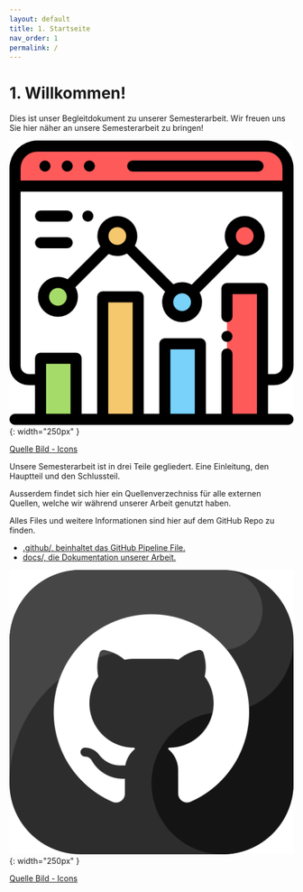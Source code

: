 ```yaml
---
layout: default
title: 1. Startseite
nav_order: 1
permalink: /
---
```


# 1. Willkommen!

Dies ist unser Begleitdokument zu unserer Semesterarbeit.
Wir freuen uns Sie hier näher an unsere Semesterarbeit zu bringen!

![Projektarbeit](ressources/icons/analytics.png){: width="250px" }

[Quelle Bild - Icons](anhang/quellen.html#54-icons)

Unsere Semesterarbeit ist in drei Teile gegliedert. Eine Einleitung, den Hauptteil und den Schlussteil.

Ausserdem findet sich hier ein Quellenverzechniss für alle externen Quellen, welche wir während unserer Arbeit genutzt haben.

Alles Files und weitere Informationen sind hier auf dem GitHub Repo zu finden.

* [.github/, beinhaltet das GitHub Pipeline File.](https://github.com/Euthal02/SemArb3_WeatherAPI/tree/main/.github/workflows)
* [docs/, die Dokumentation unserer Arbeit.](https://github.com/Euthal02/SemArb3_WeatherAPI/tree/main/docs)

![Github](ressources/icons/github_logo.png){: width="250px" }

[Quelle Bild - Icons](anhang/quellen.html#54-icons)
